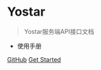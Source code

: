 # Yostar

> Yostar服务端API接口文档

* 使用手册

[GitHub](https://github.com/Yostardev/yostar-sdk-server-doc)
[Get Started](#概述)
